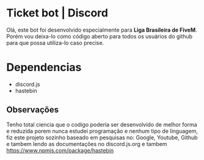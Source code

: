 # Ticket bot | Discord

Olá, este bot foi desenvolvido especialmente para **Liga Brasileira de FiveM**. Porém vou deixa-lo como código aberto para todos os usuários do github para que possa utiliza-lo caso precise.


# Dependencias

 - discord.js
 - hastebin

## Observações

Tenho total ciencia que o codigo poderia ser desenvolvido de melhor forma e reduzida porem nunca estudei programação e nenhum tipo de linguagem, fiz este projeto sozinho baseado em pesquisas no: Google, Youtube, Github e tambem lendo as documentações no discord.js.org e tambem https://www.npmjs.com/package/hastebin